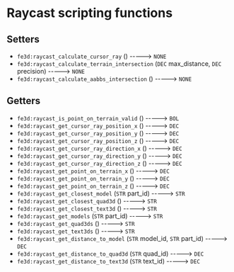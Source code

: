 # Raycast scripting functions

## Setters

- `fe3d:raycast_calculate_cursor_ray` () -----> `NONE`
- `fe3d:raycast_calculate_terrain_intersection` (`DEC` max_distance, `DEC` precision) -----> `NONE`
- `fe3d:raycast_calculate_aabbs_intersection` () -----> `NONE`

## Getters

- `fe3d:raycast_is_point_on_terrain_valid` () -----> `BOL`
- `fe3d:raycast_get_cursor_ray_position_x` () -----> `DEC`
- `fe3d:raycast_get_cursor_ray_position_y` () -----> `DEC`
- `fe3d:raycast_get_cursor_ray_position_z` () -----> `DEC`
- `fe3d:raycast_get_cursor_ray_direction_x` () -----> `DEC`
- `fe3d:raycast_get_cursor_ray_direction_y` () -----> `DEC`
- `fe3d:raycast_get_cursor_ray_direction_z` () -----> `DEC`
- `fe3d:raycast_get_point_on_terrain_x` () -----> `DEC`
- `fe3d:raycast_get_point_on_terrain_y` () -----> `DEC`
- `fe3d:raycast_get_point_on_terrain_z` () -----> `DEC`
- `fe3d:raycast_get_closest_model` (`STR` part_id) -----> `STR`
- `fe3d:raycast_get_closest_quad3d` () -----> `STR`
- `fe3d:raycast_get_closest_text3d` () -----> `STR`
- `fe3d:raycast_get_models` (`STR` part_id) -----> `STR`
- `fe3d:raycast_get_quad3ds` () -----> `STR`
- `fe3d:raycast_get_text3ds` () -----> `STR`
- `fe3d:raycast_get_distance_to_model` (`STR` model_id, `STR` part_id) -----> `DEC`
- `fe3d:raycast_get_distance_to_quad3d` (`STR` quad_id) -----> `DEC`
- `fe3d:raycast_get_distance_to_text3d` (`STR` text_id) -----> `DEC`
